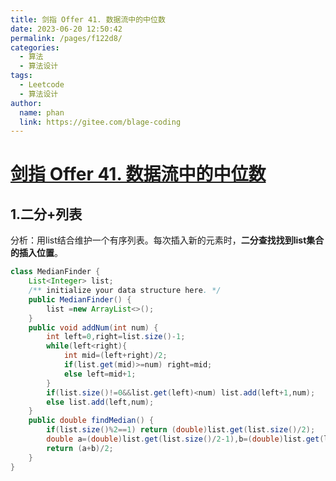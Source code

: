 ```yaml
---
title: 剑指 Offer 41. 数据流中的中位数
date: 2023-06-20 12:50:42
permalink: /pages/f122d8/
categories:
  - 算法
  - 算法设计
tags:
  - Leetcode
  - 算法设计
author: 
  name: phan
  link: https://gitee.com/blage-coding
---
```

# [剑指 Offer 41. 数据流中的中位数](https://leetcode.cn/problems/shu-ju-liu-zhong-de-zhong-wei-shu-lcof/)

## 1.二分+列表

分析：用list结合维护一个有序列表。每次插入新的元素时，**二分查找找到list集合的插入位置**。

```java
class MedianFinder {
    List<Integer> list;
    /** initialize your data structure here. */
    public MedianFinder() {
        list =new ArrayList<>();
    }
    public void addNum(int num) {
        int left=0,right=list.size()-1;
        while(left<right){
            int mid=(left+right)/2;
            if(list.get(mid)>=num) right=mid;
            else left=mid+1;
        }
        if(list.size()!=0&&list.get(left)<num) list.add(left+1,num);
        else list.add(left,num);
    }
    public double findMedian() {
        if(list.size()%2==1) return (double)list.get(list.size()/2);
        double a=(double)list.get(list.size()/2-1),b=(double)list.get(list.size()/2);
        return (a+b)/2;
    }
}
```